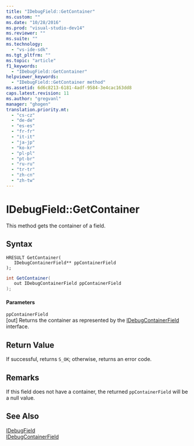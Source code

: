 ```yaml
---
title: "IDebugField::GetContainer"
ms.custom: ""
ms.date: "10/28/2016"
ms.prod: "visual-studio-dev14"
ms.reviewer: ""
ms.suite: ""
ms.technology: 
  - "vs-ide-sdk"
ms.tgt_pltfrm: ""
ms.topic: "article"
f1_keywords: 
  - "IDebugField::GetContainer"
helpviewer_keywords: 
  - "IDebugField::GetContainer method"
ms.assetid: 6d6c8213-6181-4adf-9584-3e4cac163dd8
caps.latest.revision: 11
ms.author: "gregvanl"
manager: "ghogen"
translation.priority.mt: 
  - "cs-cz"
  - "de-de"
  - "es-es"
  - "fr-fr"
  - "it-it"
  - "ja-jp"
  - "ko-kr"
  - "pl-pl"
  - "pt-br"
  - "ru-ru"
  - "tr-tr"
  - "zh-cn"
  - "zh-tw"
---
```

# IDebugField::GetContainer
This method gets the container of a field.  
  
## Syntax  
  
```cpp#  
HRESULT GetContainer(   
   IDebugContainerField** ppContainerField  
);  
```  
  
```c#  
int GetContainer(  
   out IDebugContainerField ppContainerField  
);  
```  
  
#### Parameters  
 `ppContainerField`  
 [out] Returns the container as represented by the [IDebugContainerField](../../../extensibility/debugger/reference/idebugcontainerfield.md) interface.  
  
## Return Value  
 If successful, returns `S_OK`; otherwise, returns an error code.  
  
## Remarks  
 If this field does not have a container, the returned `ppContainerField` will be a null value.  
  
## See Also  
 [IDebugField](../../../extensibility/debugger/reference/idebugfield.md)   
 [IDebugContainerField](../../../extensibility/debugger/reference/idebugcontainerfield.md)